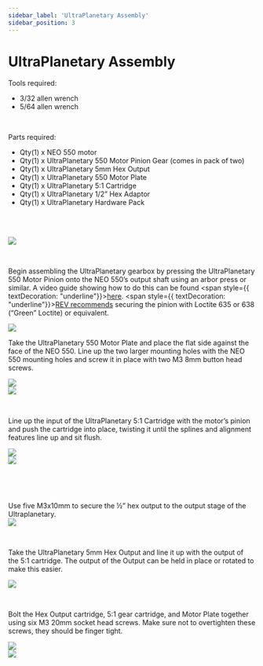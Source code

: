```yaml
---
sidebar_label: 'UltraPlanetary Assembly'
sidebar_position: 3
---
```


# UltraPlanetary Assembly

Tools required:

<ul><li>3/32 allen wrench</li><li>5/64 allen wrench</li></ul>

<p><br /> </p>

Parts required:

<ul><li>Qty(1) x NEO 550 motor</li><li>Qty(1) x UltraPlanetary 550 Motor Pinion Gear (comes in pack of two)</li><li>Qty(1) x UltraPlanetary 5mm Hex Output</li><li>Qty(1) x UltraPlanetary 550 Motor Plate</li><li>Qty(1) x UltraPlanetary 5:1 Cartridge</li><li>Qty(1) x UltraPlanetary 1/2&rdquo; Hex Adaptor</li><li>Qty(1) x UltraPlanetary Hardware Pack</li></ul>

<p><br /> <br /> </p>

<div style={{ textAlign: 'center'}}><div style={{overflow: 'hidden', display: 'inline-block', margin: '0.00px 0.00px'}}><span style={{overflow: 'hidden', display: 'inline-block', margin: '0.00px 0.00px', border: '0.00px solid #000000', transform: 'rotate(0.00rad) translateZ(0px)',  width: '374.50px', height: '328.00px'}}><img src={require("/static/media/intake/intake/image_2.jpg").default} style={{ width: '720.00px', height: '328.00px', marginLeft: '-154.50px', marginTop: '0.00px', transform: 'rotate(0.00rad) translateZ(0px)', maxWidth: "none"}}></img></span></div></div>

<div style={{pageBreakAfter: 'always'}}></div>

<p><br /> </p>

Begin assembling the UltraPlanetary gearbox by pressing the UltraPlanetary 550 Motor Pinion onto the NEO 550&rsquo;s output shaft using an arbor press or similar. A video guide showing how to do this can be found <span style={{ textDecoration: "underline"}}><a class="c20" href="https://www.google.com/url?q=https://www.youtube.com/watch?v%3DYVUGuVDLZlI&amp;sa=D&amp;source=editors&amp;ust=1698276355463639&amp;usg=AOvVaw0DZ2SsVBSIvBqWEKbC4DpL">here</a></span>. <span style={{ textDecoration: "underline"}}><a class="c20" href="https://www.google.com/url?q=https://www.revrobotics.com/550-motor-pinions/&amp;sa=D&amp;source=editors&amp;ust=1698276355463933&amp;usg=AOvVaw0TS3FixreH3VjgGDA9_Q_A">REV recommends</a></span>&nbsp;securing the pinion with Loctite 635 or 638 (&ldquo;Green&rdquo; Loctite) or equivalent.

<div style={{ textAlign: 'center'}}><div style={{overflow: 'hidden', display: 'inline-block', margin: '0.00px 0.00px'}}><span style={{overflow: 'hidden', display: 'inline-block', margin: '0.00px 0.00px', border: '0.00px solid #000000', transform: 'rotate(0.00rad) translateZ(0px)',  width: '283.00px', height: '200.00px'}}><img src={require("/static/media/intake/intake/image_3.jpg").default} style={{ width: '720.00px', height: '328.57px', marginLeft: '-122.00px', marginTop: '-34.60px', transform: 'rotate(0.00rad) translateZ(0px)', maxWidth: "none"}}></img></span></div></div>

Take the UltraPlanetary 550 Motor Plate and place the flat side against the face of the NEO 550. Line up the two larger mounting holes with the NEO 550 mounting holes and screw it in place with two M3 8mm button head screws.

<div style={{ textAlign: 'center'}}><div style={{overflow: 'hidden', display: 'inline-block', margin: '0.00px 0.00px'}}><span style={{overflow: 'hidden', display: 'inline-block', margin: '0.00px 0.00px', border: '0.00px solid #000000', transform: 'rotate(0.00rad) translateZ(0px)',  width: '285.00px', height: '228.40px'}}><img src={require("/static/media/intake/intake/image_4.jpg").default} style={{ width: '720.00px', height: '328.50px', marginLeft: '-128.00px', marginTop: '-35.60px', transform: 'rotate(0.00rad) translateZ(0px)', maxWidth: "none"}}></img></span></div><div style={{overflow: 'hidden', display: 'inline-block', margin: '0.00px 0.00px'}}><span style={{overflow: 'hidden', display: 'inline-block', margin: '0.00px 0.00px', border: '0.00px solid #000000', transform: 'rotate(0.00rad) translateZ(0px)',  width: '234.77px', height: '228.90px'}}><img src={require("/static/media/intake/intake/image_5.jpg").default} style={{ width: '704.31px', height: '320.83px', marginLeft: '-177.06px', marginTop: '-11.33px', transform: 'rotate(0.00rad) translateZ(0px)', maxWidth: "none"}}></img></span></div></div>

<p><br /> </p>

Line up the input of the UltraPlanetary 5:1 Cartridge with the motor&rsquo;s pinion and push the cartridge into place, twisting it until the splines and alignment features line up and sit flush.

<div style={{ textAlign: 'center'}}><div style={{overflow: 'hidden', display: 'inline-block', margin: '0.00px 0.00px'}}><span style={{overflow: 'hidden', display: 'inline-block', margin: '0.00px 0.00px', border: '0.00px solid #000000', transform: 'rotate(0.00rad) translateZ(0px)',  width: '265.50px', height: '171.29px'}}><img src={require("/static/media/intake/intake/image_6.jpg").default} style={{ width: '485.69px', height: '221.48px', marginLeft: '-39.10px', marginTop: '-20.03px', transform: 'rotate(0.00rad) translateZ(0px)', maxWidth: "none"}}></img></span></div><div style={{overflow: 'hidden', display: 'inline-block', margin: '0.00px 0.00px'}}><span style={{overflow: 'hidden', display: 'inline-block', margin: '0.00px 0.00px', border: '0.00px solid #000000', transform: 'rotate(0.00rad) translateZ(0px)',  width: '266.00px', height: '171.27px'}}><img src={require("/static/media/intake/intake/image_7.jpg").default} style={{ width: '454.45px', height: '207.23px', marginLeft: '-33.80px', marginTop: '-22.94px', transform: 'rotate(0.00rad) translateZ(0px)', maxWidth: "none"}}></img></span></div></div>

<p><br /> </p>

<div style={{pageBreakAfter: 'always'}}></div>

<p><br /> </p>

<div style={{ textAlign: 'center'}}>Use five M3x10mm to secure the &frac12;&rdquo; hex output to the output stage of the Ultraplanetary. </div>

<div style={{ textAlign: 'center'}}><div style={{overflow: 'hidden', display: 'inline-block', margin: '0.00px 0.00px'}}><span style={{overflow: 'hidden', display: 'inline-block', margin: '0.00px 0.00px', border: '0.00px solid #000000', transform: 'rotate(0.00rad) translateZ(0px)',  width: '270.00px', height: '203.47px'}}><img src={require("/static/media/intake/intake/image_8.png").default} style={{ width: '270.00px', height: '203.47px', marginLeft: '0.00px', marginTop: '0.00px', transform: 'rotate(0.00rad) translateZ(0px)', maxWidth: "none"}}></img></span></div></div>

<p><br /> </p>

Take the UltraPlanetary 5mm Hex Output and line it up with the output of the 5:1 cartridge. The output of the Output can be held in place or rotated to make this easier.

<div style={{ textAlign: 'center'}}><div style={{overflow: 'hidden', display: 'inline-block', margin: '0.00px 0.00px'}}><span style={{overflow: 'hidden', display: 'inline-block', margin: '0.00px 0.00px', border: '0.00px solid #000000', transform: 'rotate(0.00rad) translateZ(0px)',  width: '287.00px', height: '231.00px'}}><img src={require("/static/media/intake/intake/image_9.jpg").default} style={{ width: '506.58px', height: '231.00px', marginLeft: '-172.79px', marginTop: '0.00px', transform: 'rotate(0.00rad) translateZ(0px)', maxWidth: "none"}}></img></span></div></div>

<p><br /> </p>

Bolt the Hex Output cartridge, 5:1 gear cartridge, and Motor Plate together using six M3 20mm socket head screws. Make sure not to overtighten these screws, they should be finger tight.

<div style={{ textAlign: 'center'}}><div style={{overflow: 'hidden', display: 'inline-block', margin: '0.00px 0.00px'}}><span style={{overflow: 'hidden', display: 'inline-block', margin: '0.00px 0.00px', border: '0.00px solid #000000', transform: 'rotate(0.00rad) translateZ(0px)',  width: '322.50px', height: '200.89px'}}><img src={require("/static/media/intake/intake/image_10.jpg").default} style={{ width: '441.22px', height: '200.89px', marginLeft: '-59.36px', marginTop: '0.00px', transform: 'rotate(0.00rad) translateZ(0px)', maxWidth: "none"}}></img></span></div><div style={{overflow: 'hidden', display: 'inline-block', margin: '0.00px 0.00px'}}><span style={{overflow: 'hidden', display: 'inline-block', margin: '0.00px 0.00px', border: '0.00px solid #000000', transform: 'rotate(0.00rad) translateZ(0px)',  width: '222.26px', height: '203.10px'}}><img src={require("/static/media/intake/intake/image_11.png").default} style={{ width: '222.26px', height: '203.10px', marginLeft: '0.00px', marginTop: '0.00px', transform: 'rotate(0.00rad) translateZ(0px)', maxWidth: "none"}}></img></span></div></div>